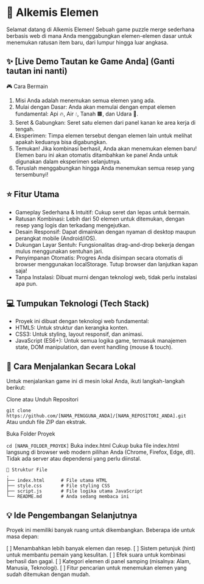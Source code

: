 # 🧪 Alkemis Elemen
Selamat datang di Alkemis Elemen! Sebuah game puzzle merge sederhana berbasis web di mana Anda menggabungkan elemen-elemen dasar untuk menemukan ratusan item baru, dari lumpur hingga luar angkasa.

## ✨ [Live Demo Tautan ke Game Anda] (Ganti tautan ini nanti)
🎮 Cara Bermain
1. Misi Anda adalah menemukan semua elemen yang ada.
2. Mulai dengan Dasar: Anda akan memulai dengan empat elemen fundamental: Api 🔥, Air 💧, Tanah 🟫, dan Udara 💨.
3. Seret & Gabungkan: Seret satu elemen dari panel kanan ke area kerja di tengah.
4. Eksperimen: Timpa elemen tersebut dengan elemen lain untuk melihat apakah keduanya bisa digabungkan.
5. Temukan! Jika kombinasi berhasil, Anda akan menemukan elemen baru! Elemen baru ini akan otomatis ditambahkan ke panel Anda untuk digunakan dalam eksperimen selanjutnya.
6. Teruslah menggabungkan hingga Anda menemukan semua resep yang tersembunyi!

## ⭐ Fitur Utama
- Gameplay Sederhana & Intuitif: Cukup seret dan lepas untuk bermain.
- Ratusan Kombinasi: Lebih dari 50 elemen untuk ditemukan, dengan resep yang logis dan terkadang mengejutkan.
- Desain Responsif: Dapat dimainkan dengan nyaman di desktop maupun perangkat mobile (Android/iOS).
- Dukungan Layar Sentuh: Fungsionalitas drag-and-drop bekerja dengan mulus menggunakan sentuhan jari.
- Penyimpanan Otomatis: Progres Anda disimpan secara otomatis di browser menggunakan localStorage. Tutup browser dan lanjutkan kapan saja!
- Tanpa Instalasi: Dibuat murni dengan teknologi web, tidak perlu instalasi apa pun.

## 💻 Tumpukan Teknologi (Tech Stack)
- Proyek ini dibuat dengan teknologi web fundamental:
- HTML5: Untuk struktur dan kerangka konten.
- CSS3: Untuk styling, layout responsif, dan animasi.
- JavaScript (ES6+): Untuk semua logika game, termasuk manajemen state, DOM manipulation, dan event handling (mouse & touch).

## 🚀 Cara Menjalankan Secara Lokal
Untuk menjalankan game ini di mesin lokal Anda, ikuti langkah-langkah berikut:

Clone atau Unduh Repositori

```git clone https://github.com/[NAMA_PENGGUNA_ANDA]/[NAMA_REPOSITORI_ANDA].git```
Atau unduh file ZIP dan ekstrak.

Buka Folder Proyek

```cd [NAMA_FOLDER_PROYEK]```
Buka index.html
Cukup buka file index.html langsung di browser web modern pilihan Anda (Chrome, Firefox, Edge, dll). Tidak ada server atau dependensi yang perlu diinstal.

```
📂 Struktur File
.
├── index.html      # File utama HTML
├── style.css       # File styling CSS
├── script.js       # File logika utama JavaScript
└── README.md       # Anda sedang membaca ini
```

## 💡 Ide Pengembangan Selanjutnya
Proyek ini memiliki banyak ruang untuk dikembangkan. Beberapa ide untuk masa depan:

[ ] Menambahkan lebih banyak elemen dan resep.
[ ] Sistem petunjuk (hint) untuk membantu pemain yang kesulitan.
[ ] Efek suara untuk kombinasi berhasil dan gagal.
[ ] Kategori elemen di panel samping (misalnya: Alam, Manusia, Teknologi).
[ ] Fitur pencarian untuk menemukan elemen yang sudah ditemukan dengan mudah.